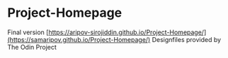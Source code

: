 # Project-Homepage
Final version [https://aripov-sirojiddin.github.io/Project-Homepage/](https://samaripov.github.io/Project-Homepage/)
Designfiles provided by The Odin Project
